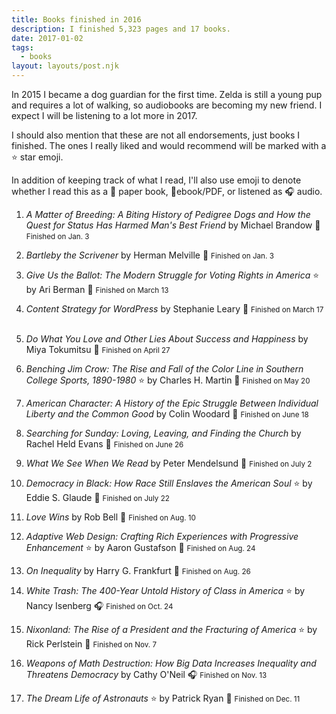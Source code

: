 ```yaml
---
title: Books finished in 2016
description: I finished 5,323 pages and 17 books.
date: 2017-01-02
tags:
  - books
layout: layouts/post.njk
---
```


In 2015 I became a dog guardian for the first time. Zelda is still a young pup and requires a lot of walking, so audiobooks are becoming my new friend. I expect I will be listening to a lot more in 2017.

I should also mention that these are not all endorsements, just books I finished. The ones I really liked and would recommend will be marked with a ⭐ star emoji.

In addition of keeping track of what I read, I'll also use emoji to denote whether I read this as a 📖 paper book, 📱ebook/PDF,  or listened as 🎧 audio.

1.  <i>A Matter of Breeding: A Biting History of Pedigree Dogs and How the Quest for Status Has Harmed Man's Best Friend</i>
    by Michael Brandow
    📖 <small>Finished on <time datetime="2016-01-03">Jan. 3</time></small>
    &nbsp;

2.  <i>Bartleby the Scrivener</i>
    by Herman Melville
    📱 <small>Finished on <time datetime="2016-01-03">Jan. 3</time></small>
    &nbsp;

3.  <i>Give Us the Ballot: The Modern Struggle for Voting Rights in America</i> ⭐
    by Ari Berman
    📖 <small>Finished on <time datetime="2016-03-13">March 13</time></small>
    &nbsp;

4.  <i>Content Strategy for WordPress</i>
    by Stephanie Leary
    📱 <small>Finished on <time datetime="2016-03-17">March 17</time></small>
    &nbsp;

5.  <i>Do What You Love and Other Lies About Success and Happiness</i>
    by Miya Tokumitsu
    📖 <small>Finished on <time datetime="2016-04-27">April 27</time></small>
    &nbsp;

6.  <i>Benching Jim Crow: The Rise and Fall of the Color Line in Southern College Sports, 1890-1980</i> ⭐
    by Charles H. Martin
    📖 <small>Finished on <time datetime="2016-05-20">May 20</time></small>
    &nbsp;

7.  <i>American Character: A History of the Epic Struggle Between Individual Liberty and the Common Good</i>
    by Colin Woodard
    📖 <small>Finished on <time datetime="2016-06-18">June 18</time></small>
    &nbsp;

8.  <i>Searching for Sunday: Loving, Leaving, and Finding the Church </i>
    by Rachel Held Evans
    📖 <small>Finished on <time datetime="2016-06-26">June 26</time></small>
    &nbsp;

9.  <i>What We See When We Read </i>
    by Peter Mendelsund
    📖 <small>Finished on <time datetime="2016-07-02">July 2</time></small>
    &nbsp;

10. <i>Democracy in Black: How Race Still Enslaves the American Soul </i> ⭐
    by Eddie S. Glaude
    📖 <small>Finished on <time datetime="2016-07-22">July 22</time></small>
    &nbsp;

11. <i>Love Wins</i>
    by Rob Bell
    📖 <small>Finished on <time datetime="2016-08-10">Aug. 10</time></small>
    &nbsp;

12. <i>Adaptive Web Design: Crafting Rich Experiences with Progressive Enhancement </i> ⭐
    by Aaron Gustafson 
    📖 <small>Finished on <time datetime="2016-08-24">Aug. 24</time></small>
    &nbsp;

13. <i>On Inequality </i>
    by Harry G. Frankfurt 
    📖 <small>Finished on <time datetime="2016-08-26">Aug. 26</time></small>
    &nbsp;

14. <i>White Trash: The 400-Year Untold History of Class in America </i> ⭐
    by Nancy Isenberg 
    🎧 <small>Finished on <time datetime="2016-10-24">Oct. 24</time></small>
    &nbsp;

15. <i>Nixonland: The Rise of a President and the Fracturing of America </i> ⭐
    by Rick Perlstein
    📖 <small>Finished on <time datetime="2016-11-07">Nov. 7</time></small>
    &nbsp;

16. <i>Weapons of Math Destruction: How Big Data Increases Inequality and Threatens Democracy </i>
    by Cathy O'Neil
    🎧 <small>Finished on <time datetime="2016-11-13">Nov. 13</time></small>
    &nbsp;

17. <i>The Dream Life of Astronauts </i> ⭐
    by Patrick Ryan
    📖 <small>Finished on <time datetime="2016-12-11">Dec. 11</time></small>
    &nbsp;

